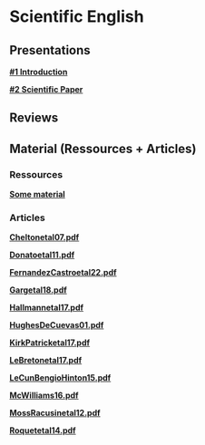 

#  Scientific English

##  Presentations


**[#1 Introduction ][c1]**  

  [c1]: Cours/1_introduction.pdf


**[#2 Scientific Paper ][c2]**  

  [c2]: Cours/2_Scientific_paper.pdf
  
<!---

**[#3 Scientific Report ][c3]**  

  [c3]: Cours/3_Scientific_report.pdf
  
  
**[#4 Effective writing ][c4]**  

  [c4]: Cours/4_Effective_writing.pdf
  
  
**[#5 Effective writing ][c5]**  

  [c5]: Cours/5_Effective_writing.pdf
  
   
**[#6 Effective writing ][c6]**  

  [c6]: Cours/6_Effective_writing.pdf
  
  
**[#7 Writing and revising ][c7]**  

  [c7]: Cours/7_Writing_and_revising.pdf
  
--->

##  Reviews
<!---
**Document for reviews ([pdf][r1]/[doc][r2])**  

  [r1]: review.pdf
  [r2]: review.docx
  

**Articles:**  


[# E. Bent][a1] - [(Rev. 1)][r1a] - [(Rev. 2)][r1b]


[# C. Gaillard][a2]

[# M. Reinert][a3]

[# M. Humblet][a4] - [(Rev. 1)][r4a] - [(Rev. 2)][r4b] - [(Rev. 3)][r4c] - [(Rev. 4)][r4d] 

[# A. L'Her][a5] - [(Rev. 1)][r5a] - [(Rev. 2)][r5b] - [(Rev. 3)][r5c] - [(Rev. 4)][r5d]  - [(Rev. 4 bis)][r5dbis] - [(Rev. 5)][r5a]

[# A. Fabregas][a6] - [(Rev. 1)][r6a]

[# M. Mignot][a7] - [(Rev. 1)][r7a] - [(Rev. 2)][r7b] - [(Rev. 3)][r7c]

[# E. Gauvrit][a8] - [(Rev. 1)][r8a] - [(Rev. 2)][r8b] - [(Rev. 3)][r8c] - [(Rev. 4)][r8d] - [(Rev. 5)][r8e]

[# M. Laval][a9] - [(Rev. 1)][r9a] - [(Rev. 2)][r9b]

[# S. Bebin][a10] - [(Rev. 1)][r10a]

[# E. Chamorro][a11] - [(Rev. 1)][r11a]

[# I. A. Di Carlo][a12]

	
[a1]: Articles/Article_Bent.pdf
[a2]: Articles/Article_Gaillard.pdf
[a3]: Articles/Article_Reinert.pdf
[a4]: Articles/Article_Humblet.pdf
[a5]: Articles/Article_Lher.pdf
[a6]: Articles/Article_Fabregas.pdf
[a7]: Articles/Article_Mignot.pdf
[a8]: Articles/Article_Gauvrit.pdf
[a9]: Articles/Article_Laval.pdf
[a10]: Articles/Article_Bebin.pdf
[a11]: Articles/Article_Chamorro.pdf
[a12]: Articles/Article_DiCarlo.pdf

[r5a]: Articles/Review_Lher_by_Bebin.pdf
[r5b]: Articles/Review_Lher_by_Bent.docx
[r5c]: Articles/Review_Lher_by_Di_Carlo.pdf
[r5d]: Articles/Review_Lher_by_Fabregas.pdf
[r5dbis]: Articles/Review2_Lher_by_Fabregas.pdf
[r5e]: Articles/Review_Lher_by_Humblet.odt

[r10a]: Articles/Review_Bebin_by_Laval.pdf

[r1a]: Articles/Review_Bent_by_Chamorro.pdf
[r1b]: Articles/Review_Bent_by_Reinert.pdf

[r11a]: Articles/Review_Chamorro_by_Gauvrit.pdf

[r6a]: Articles/Review_Fabregas_by_Laval.pdf.pdf

[r8a]: Articles/Review_Gauvrit_by_Chamorro.pdf
[r8b]: Articles/Review_Gauvrit_by_DiCarlo.pdf
[r8c]: Articles/Review_Gauvrit_by_Gaillard.docx
[r8d]: Articles/Review_Gauvrit_by_Humblet.pdf
[r8e]: Articles/Review_Gauvrit_by_Mignot.pdf

[r4a]: Articles/Review_Humblet_by_Gaillard.docx
[r4b]: Articles/Review_Humblet_by_Gauvrit.pdf
[r4c]: Articles/Review_Humblet_by_Lher.pdf
[r4d]: Articles/Review_Humblet_by_Mignot.pdf

[r9a]: Articles/Review_Laval_by_Bent.docx
[r9b]: Articles/Review_Laval_by_LHer.pdf

[r7a]: Articles/Review_Mignot_by_Bebin.pdf
[r7b]: Articles/Review_Mignot_by_Fabregas.pdf
[r7c]: Articles/Review_Mignot_by_Reinert.pdf

--->

##  Material (Ressources + Articles)

###  Ressources

**[Some material ][p30]**  

  [p30]: Material/
  

###  Articles

 
**[Cheltonetal07.pdf][p7]**

**[Donatoetal11.pdf][p8]**

**[FernandezCastroetal22.pdf][p6]**

**[Gargetal18.pdf][p5]**

**[Hallmannetal17.pdf][p9]** 

**[HughesDeCuevas01.pdf][p10]**  

**[KirkPatricketal17.pdf][p12]**  

**[LeBretonetal17.pdf][p13]** 
 
**[LeCunBengioHinton15.pdf][p14]**  

**[McWilliams16.pdf][p17]**  

**[MossRacusinetal12.pdf][p18]** 
 
**[Roquetetal14.pdf][p21]**  

  

  [p7]: Cheltonetal07.pdf
  [p8]: Donatoetal11.pdf
  [p6]: FernandezCastroetal22.pdf
  [p5]: Gargetal18.pdf
  [p9]: Hallmannetal17.pdf
  [p10]: HughesDeCuevas01.pdf
  [p12]: KirkPatricketal17.pdf
  [p13]: LeBretonetal17.pdf
  [p14]: LeCunBengioHinton15.pdf
  [p17]: McWilliams16.pdf.pdf
  [p18]: MossRacusinetal12.pdf
  [p21]: Roquetetal14.pdf

  
  
  
  